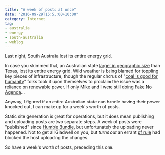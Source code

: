 ```yaml
---
title: "A week of posts at once"
date: "2016-09-29T15:51:00+10:00"
category: Internet
tag:
- australia
- energy
- south-australia
- weblog
---
```

Last night, South Australia lost its entire energy grid.

In case you skimmed that, an Australian state [larger in geographic size] than Texas, lost its entire energy grid. Wild weather is being blamed for toppling key pieces of infrastructure, though the regular chorus of "[coal is good for humanity]" folks took it upon themselves to proclaim the issue was a reliance on renewable power. If only Mike and I were still doing [Fake No Agenda]...

Anyway, I figured if an entire Australian state can handle having their power knocked out, I can make up for a week's worth of posts.

Static site generation is great for operations, but it does mean publishing and uploading posts are two separate steps. A week of posts were "published" since [Humble Bundle], but unfortunately the uploading never happened. Not to get all Gladwell on you, but *turns out* an errant [pf rule] had blocked the host uploading the changes. 

So have a week's worth of posts, preceding this one.

[coal is good for humanity]: http://www.smh.com.au/federal-politics/political-news/coal-is-good-for-humanity-says-tony-abbott-at-mine-opening-20141013-115bgs.html
[Fake No Agenda]: https://rubenerd.com/tag/from-fakenoagenda/
[larger in geographic size]: http://www.wolframalpha.com/input/?i="south+australia"+texas
[Humble Bundle]: https://rubenerd.com/humble-bundle-real-science-fiction/
[pf rule]: https://www.freebsd.org/doc/handbook/firewalls-pf.html

